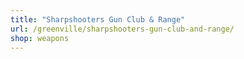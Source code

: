 ```yaml
---
title: "Sharpshooters Gun Club & Range"
url: /greenville/sharpshooters-gun-club-and-range/
shop: weapons
---
```

